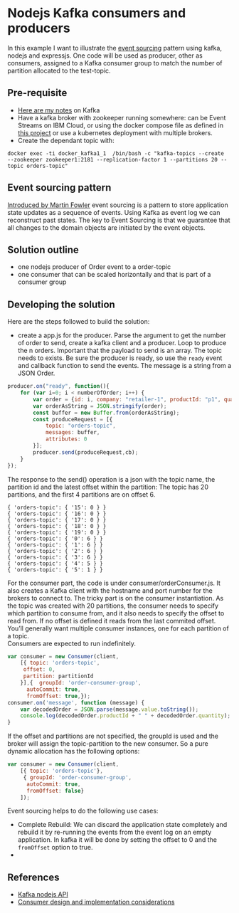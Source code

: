 # Nodejs Kafka consumers and producers

In this example I want to illustrate the [event sourcing](#event-sourcing-pattern) pattern using kafka, nodejs and expressjs. One code will be used as producer, other as consumers, assigned to a Kafka consumer group to match the number of partition allocated to the test-topic. 

## Pre-requisite
* [Here are my notes](https://github.com/ibm-cloud-architecture/refarch-eda/tree/master/docs/kafka) on Kafka
* Have a kafka broker with zookeeper running somewhere: can be Event Streams on IBM Cloud, or using the docker compose file as defined in [this project](https://github.com/ibm-cloud-architecture/refarch-kc/tree/master/docker) or use a kubernetes deployment with multiple brokers. 
* Create the dependant topic with:
```
docker exec -ti docker_kafka1_1  /bin/bash -c "kafka-topics --create  --zookeeper zookeeper1:2181 --replication-factor 1 --partitions 20 --topic orders-topic"
```

## Event sourcing pattern

[Introduced by Martin Fowler](https://martinfowler.com/eaaDev/EventSourcing.html) event sourcing is a pattern to store application state updates as a sequence of events. Using Kafka as event log we can reconstruct past states. 
The key to Event Sourcing is that we guarantee that all changes to the domain objects are initiated by the event objects.

## Solution outline

* one nodejs producer of Order event to a order-topic
* one consumer that can be scaled horizontally and that is part of a consumer group

## Developing the solution

Here are the steps followed to build the solution:
* create a app.js for the producer. Parse the argument to get the number of order to send, create a kafka client and a producer. Loop to produce the n orders. Important that the payload to send is an array. The topic needs to exists. Be sure the producer is ready, so use the `ready` event and callback function to send the events. The message is a string from a JSON Order.

```js
producer.on("ready", function(){
    for (var i=0; i < numberOfOrder; i++) {
        var order = {id: i, company: "retailer-1", productId: "p1", quantity: 3000, unitPrice: 5,   timestamp: Date.now() };
        var orderAsString = JSON.stringify(order);
        const buffer = new Buffer.from(orderAsString);
        const produceRequest = [{
            topic: "orders-topic",
            messages: buffer,
            attributes: 0 
        }];
        producer.send(produceRequest,cb);
    }
});
```
The response to the send() operation is a json with the topic name, the partition id and the latest offset within the partition: The topic has 20 partitions, and the first 4 partitions are on offset 6.

```
{ 'orders-topic': { '15': 0 } }
{ 'orders-topic': { '16': 0 } }
{ 'orders-topic': { '17': 0 } }
{ 'orders-topic': { '18': 0 } }
{ 'orders-topic': { '19': 0 } }
{ 'orders-topic': { '0': 6 } }
{ 'orders-topic': { '1': 6 } }
{ 'orders-topic': { '2': 6 } }
{ 'orders-topic': { '3': 6 } }
{ 'orders-topic': { '4': 5 } }
{ 'orders-topic': { '5': 1 } }
```

For the consumer part, the code is under consumer/orderConsumer.js. It also creates a Kafka client with the hostname and port number for the brokers to connect to. The tricky part is on the consumer instantiation. As the topic was created with 20 partitions, the consumer needs to specify which partition to consume from, and it also needs to specify the offset to read from. If no offset is defined it reads from the last commited offset.
You’ll generally want multiple consumer instances, one for each partition of a topic.  
Consumers are expected to run indefinitely. 

```js
var consumer = new Consumer(client,
    [{ topic: 'orders-topic',
     offset: 0, 
     partition: partitionId
    }],{  groupId: 'order-consumer-group',
      autoCommit: true,
      fromOffset: true,});
consumer.on('message', function (message) {
    var decodedOrder = JSON.parse(message.value.toString());
    console.log(decodedOrder.productId + " " + decodedOrder.quantity);
}
```

If the offset and partitions are not specified, the groupId is used and the broker will assign the topic-partition to the new consumer. So a pure dynamic allocation has the following options:

```js
var consumer = new Consumer(client,
    [{ topic: 'orders-topic'},
     { groupId: 'order-consumer-group',
      autoCommit: true,
      fromOffset: false}
    ]);
```


Event sourcing helps to do the following use cases:
* Complete Rebuild: We can discard the application state completely and rebuild it by re-running the events from the event log on an empty application. In kafka it will be done by setting the offset to 0 and the `fromOffset` option to true.
* 


## References

* [Kafka nodejs API](https://www.npmjs.com/package/kafka-node)
* [Consumer design and implementation considerations](https://github.com/ibm-cloud-architecture/refarch-eda/tree/master/docs/kafka/consumer.md)